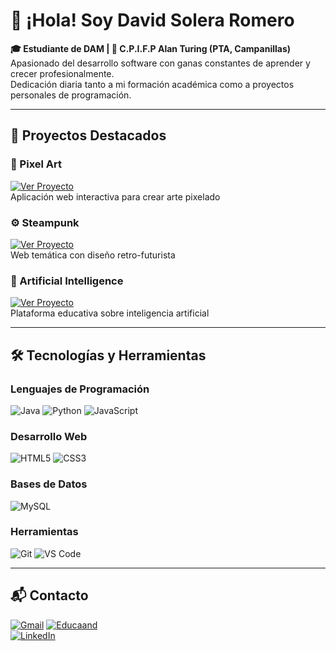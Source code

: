 # 👋 ¡Hola! Soy David Solera Romero 

**🎓 Estudiante de DAM | 🏫 C.P.I.F.P Alan Turing (PTA, Campanillas)**  
Apasionado del desarrollo software con ganas constantes de aprender y crecer profesionalmente.  
Dedicación diaria tanto a mi formación académica como a proyectos personales de programación.  

---

## 🚀 Proyectos Destacados

### 🎨 Pixel Art  
[![Ver Proyecto](https://img.shields.io/badge/🌐-Visitar_Sitio-blue?style=for-the-badge)](https://davidsoleraromero.github.io/pixel_art/index.html)  
Aplicación web interactiva para crear arte pixelado  

### ⚙️ Steampunk  
[![Ver Proyecto](https://img.shields.io/badge/🌐-Visitar_Sitio-green?style=for-the-badge)](https://davidsoleraromero.github.io/steampunk/index.html)  
Web temática con diseño retro-futurista  

### 🤖 Artificial Intelligence  
[![Ver Proyecto](https://img.shields.io/badge/🌐-Visitar_Sitio-red?style=for-the-badge)](https://davidsoleraromero.github.io/artificial-intelligence/index.html)  
Plataforma educativa sobre inteligencia artificial  

---

## 🛠️ Tecnologías y Herramientas

### Lenguajes de Programación
![Java](https://img.shields.io/badge/Java-ED8B00?style=for-the-badge&logo=openjdk&logoColor=white)
![Python](https://img.shields.io/badge/Python-3776AB?style=for-the-badge&logo=python&logoColor=white)
![JavaScript](https://img.shields.io/badge/JavaScript-F7DF1E?style=for-the-badge&logo=javascript&logoColor=black)

### Desarrollo Web
![HTML5](https://img.shields.io/badge/HTML5-E34F26?style=for-the-badge&logo=html5&logoColor=white)
![CSS3](https://img.shields.io/badge/CSS3-1572B6?style=for-the-badge&logo=css3&logoColor=white)

### Bases de Datos
![MySQL](https://img.shields.io/badge/MySQL-005C84?style=for-the-badge&logo=mysql&logoColor=white)

### Herramientas
![Git](https://img.shields.io/badge/Git-F05032?style=for-the-badge&logo=git&logoColor=white)
![VS Code](https://img.shields.io/badge/VS_Code-007ACC?style=for-the-badge&logo=visual-studio-code&logoColor=white)

---

## 📬 Contacto

[![Gmail](https://img.shields.io/badge/soleraromerodavid@gmail.com-D14836?style=for-the-badge&logo=gmail&logoColor=white)](mailto:soleraromerodavid@gmail.com)
[![Educaand](https://img.shields.io/badge/dsolrom2312@g.educaand.es-0055A4?style=for-the-badge&logo=protonmail&logoColor=white)](mailto:dsolrom2312@g.educaand.es)  
[![LinkedIn](https://img.shields.io/badge/LinkedIn-0A66C2?style=for-the-badge&logo=linkedin&logoColor=white)](https://www.linkedin.com/in/david-solera-romero-300a7a27b/)
